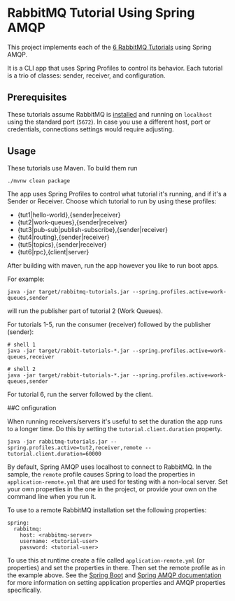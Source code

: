 # RabbitMQ Tutorial Using Spring AMQP

This project implements each of the [6 RabbitMQ Tutorials][1] using Spring AMQP.

It is a CLI app that uses Spring Profiles to control its behavior.  Each tutorial is a trio of classes:
sender, receiver, and configuration.

[1]: https://www.rabbitmq.com/getstarted.html

## Prerequisites
These tutorials assume RabbitMQ is [installed](http://rabbitmq.com/download.html) and running
on `localhost` using the standard port (`5672`). In case you use
a different host, port or credentials, connections settings would require adjusting.

## Usage

These tutorials use Maven. To build them run

```
./mvnw clean package
```
The app uses Spring Profiles to control what tutorial it's running, and if it's a
Sender or Receiver. Choose which tutorial to run by using these profiles:

- {tut1|hello-world},{sender|receiver}
- {tut2|work-queues},{sender|receiver}
- {tut3|pub-sub|publish-subscribe},{sender|receiver}
- {tut4|routing},{sender|receiver}
- {tut5|topics},{sender|receiver}
- {tut6|rpc},{client|server}

After building with maven, run the app however you like to run boot apps.

For example:

```
java -jar target/rabbitmq-tutorials.jar --spring.profiles.active=work-queues,sender
```

will run the publisher part of tutorial 2 (Work Queues).

For tutorials 1-5, run the consumer (receiver) followed by the publisher (sender):

```
# shell 1
java -jar target/rabbit-tutorials-*.jar --spring.profiles.active=work-queues,receiver

# shell 2
java -jar target/rabbit-tutorials-*.jar --spring.profiles.active=work-queues,sender
```

For tutorial 6, run the server followed by the client.

##C onfiguration

When running receivers/servers it's useful to set the duration the app runs to a longer time.  Do this by setting
the `tutorial.client.duration` property.

```
java -jar rabbitmq-tutorials.jar --spring.profiles.active=tut2,receiver,remote --tutorial.client.duration=60000
```

By default, Spring AMQP uses localhost to connect to RabbitMQ.  In the
sample, the `remote` profile causes Spring to load the properties in
`application-remote.yml` that are used for testing with a non-local
server.  Set your own properties in the one in the project, or provide
your own on the command line when you run it.

To use to a remote RabbitMQ installation set the following properties:

```
spring:
  rabbitmq:
    host: <rabbitmq-server>
    username: <tutorial-user>
    password: <tutorial-user>
```

To use this at runtime create a file called `application-remote.yml` (or properties) and set the properties in there.  Then set the
remote profile as in the example above.  See the [Spring Boot](https://docs.spring.io/spring-boot/docs/current/reference/htmlsingle/)
and [Spring AMQP documentation](http://docs.spring.io/spring-amqp/reference/html/) for more information on setting application
properties and AMQP properties specifically.
